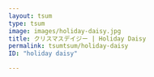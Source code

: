 ```yaml
---
layout: tsum
type: tsum
image: images/holiday-daisy.jpg
title: クリスマスデイジー | Holiday Daisy
permalink: tsumtsum/holiday-daisy
ID: "holiday daisy"

---
```

